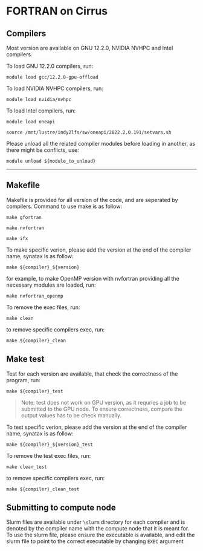 # FORTRAN on Cirrus

## Compilers

Most version are available on GNU 12.2.0, NVIDIA NVHPC and Intel compilers.

To load GNU 12.2.0 compilers, run:

```module load gcc/12.2.0-gpu-offload```

To load NVIDIA NVHPC compilers, run:

```module load nvidia/nvhpc```

To load Intel compilers, run:

```module load oneapi```

```source /mnt/lustre/indy2lfs/sw/oneapi/2022.2.0.191/setvars.sh```

Please unload all the related compiler modules before loading in another, as there might be conflicts, use:

```module unload ${module_to_unload}```

---

## Makefile

Makefile is provided for all version of the code, and are seperated by compilers. Command to use make is as follow:

```make gfortran```

```make nvfortran```

```make ifx```

To make specific verion, please add the version at the end of the compiler name, synatax is as follow:

```make ${compiler}_${version}```

for example, to make OpenMP version with nvfortran providing all the necessary modules are loaded, run:

```make nvfortran_openmp```

To remove the exec files, run:

```make clean```

to remove specific compilers exec, run:

```make ${compiler}_clean```

## Make test

Test for each version are available, that check the correctness of the program, run:

```make ${compiler}_test```

> Note: test does not work on GPU version, as it requries a job to be submitted to the GPU node. To ensure correctness, compare the output values has to be check manually.

To test specific verion, please add the version at the end of the compiler name, synatax is as follow:

```make ${compiler}_${version}_test```

To remove the test exec files, run:

```make clean_test```

to remove specific compilers exec, run:

```make ${compiler}_clean_test```

## Submitting to compute node

Slurm files are available under `\slurm` directory for each compiler and is denoted by the compiler name with the compute node that it is meant for. To use the slurm file, please ensure the executable is available, and edit the slurm file to point to the correct executable by changing `EXEC` argument